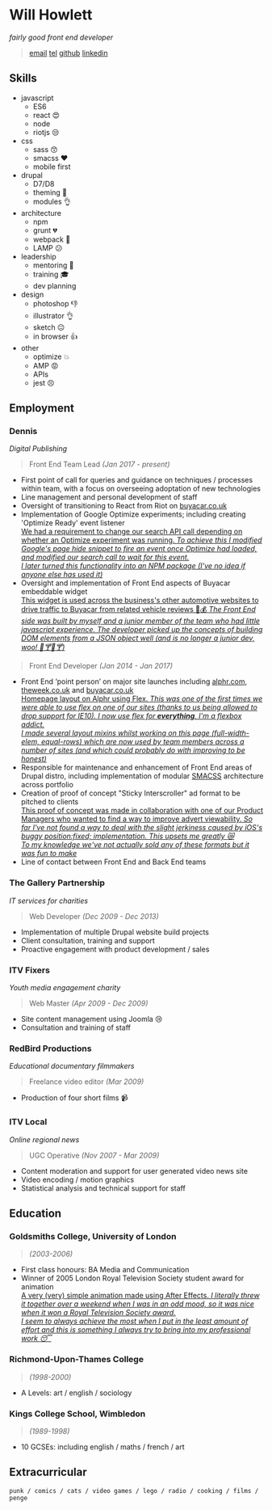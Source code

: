 # Will Howlett
_fairly good front end developer_

> [email](CONTACTEMAIL)
> [tel](CONTACTTEL)
> [github](https://github.com/willhowlett)
> [linkedin](https://www.linkedin.com/in/will-howlett-54804bb0/)

## Skills

* javascript
  * ES6
  * react :heart_eyes:
  * node
  * riotjs :unamused:
* css
  * sass :kissing_smiling_eyes:
  * smacss :heart:
  * mobile first
* drupal
  * D7/D8
  * theming :muscle:
  * modules :ok_hand:
* architecture
  * npm
  * grunt :broken_heart:
  * webpack :sparkling_heart:
  * LAMP :confused:
* leadership
  * mentoring :two_men_holding_hands:
  * training :mortar_board:
  * dev planning
* design
  * photoshop :thumbsdown:
  * illustrator :ok_hand:
  * sketch :neutral_face:
  * in browser :thumbsup:
* other
  * optimize :boom:
  * AMP :rage:
  * APIs
  * jest :persevere:

## Employment

### Dennis
_Digital Publishing_

> Front End Team Lead *(Jan 2017 - present)*

* First point of call for queries and guidance on techniques / processes within team, with a focus on
overseeing adoptation of new technologies
* Line management and personal development of staff
* Oversight of transitioning to React from Riot on [buyacar.co.uk](https://www.buyacar.co.uk)
* Implementation of Google Optimize experiments; including creating 'Optimize Ready' event listener  
[We had a requirement to change our search API call depending on whether an Optimize experiment was running. _To achieve this I modified Google's page hide snippet to fire an event once Optimize had loaded, and modified our search call to wait for this event.   
I later turned this functionality into an NPM package (I've no idea if anyone else has used it)_](/examples/optimize#example)
* Oversight and implementation of Front End aspects of Buyacar embeddable widget  
[This widget is used across the business's other automotive websites to drive traffic to Buyacar from related vehicle reviews :car::moneybag: _The Front End side was built by myself and a junior member of the team who had little javascript experience. The developer picked up the concepts of building DOM elements from a JSON object well (and is no longer a junior dev, woo! :beers::cocktail::beers::cocktail:)_](/examples/buyacarwidget#example)

> Front End Developer *(Jan 2014 - Jan 2017)*

* Front End ‘point person’ on major site launches including [alphr.com](http://www.alphr.com), [theweek.co.uk](http://www.theweek.co.uk) and [buyacar.co.uk](https://www.buyacar.co.uk)  
[Homepage layout on Alphr using Flex. _This was one of the first times we were able to use flex on one of our sites (thanks to us being allowed to drop support for IE10). I now use flex for **everything**, I'm a flexbox addict.  
I made several layout mixins whilst working on this page (full-width-elem, equal-rows) which are now used by team members across a number of sites (and which could probably do with improving to be honest)_](/examples/alphr#example)
* Responsible for maintenance and enhancement of Front End areas of Drupal distro, including implementation of modular [SMACSS](https://smacss.com/) architecture across portfolio
* Creation of proof of concept "Sticky Interscroller" ad format to be pitched to clients  
[This proof of concept was made in collaboration with one of our Product Managers who wanted to find a way to improve advert viewability. _So far I've not found a way to deal with the slight jerkiness caused by iOS's buggy position:fixed; implementation. This upsets me greatly :crying_cat_face:  
To my knowledge we've not actually sold any of these formats but it was fun to make_](/examples/stickyinterscroller#example)
* Line of contact between Front End and Back End teams

### The Gallery Partnership
_IT services for charities_

> Web Developer *(Dec 2009 - Dec 2013)*

* Implementation of multiple Drupal website build projects
* Client consultation, training and support
* Proactive engagement with product development / sales

### ITV Fixers
_Youth media engagement charity_

> Web Master *(Apr 2009 - Dec 2009)*

* Site content management using Joomla :cry:
* Consultation and training of staff

### RedBird Productions
_Educational documentary filmmakers_

> Freelance video editor *(Mar 2009)*

* Production of four short films :video_camera:

### ITV Local
_Online regional news_

> UGC Operative *(Nov 2007 - Mar 2009)*

* Content moderation and support for user generated video news site
* Video encoding / motion graphics
* Statistical analysis and technical support for staff

## Education

### Goldsmiths College, University of London

> *(2003-2006)*

* First class honours: BA Media and Communication
* Winner of 2005 London Royal Television Society student award for animation  
[A very (very) simple animation made using After Effects. _I literally threw it together over a weekend when I was in an odd mood, so it was nice when it won a Royal Television Society award.  
I seem to always achieve the most when I put in the least amount of effort and this is something I always try to bring into my professional work :sleeping:_](https://www.youtube.com/embed/2yGS4sYBQJQ#example)

### Richmond-Upon-Thames College

> *(1998-2000)*

* A Levels: art / english / sociology

### Kings College School, Wimbledon

> *(1989-1998)*

* 10 GCSEs: including english / maths / french / art

## Extracurricular

```
punk / comics / cats / video games / lego / radio / cooking / films / penge
```
